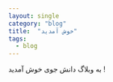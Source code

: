 ```yaml
---
layout: single
category: "blog"
title:  "خوش آمدید"
tags:
  - blog
---
```


به وبلاگ دانش جوی خوش آمدید !
